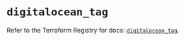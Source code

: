 # `digitalocean_tag`

Refer to the Terraform Registry for docs: [`digitalocean_tag`](https://registry.terraform.io/providers/digitalocean/digitalocean/2.49.1/docs/resources/tag).
